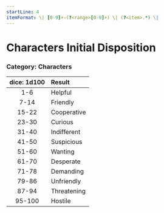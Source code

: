 ```yaml
---
startLine: 4
itemFormat: \| [0-9]+-(?<range>[0-9]+) \| (?<item>.*) \|
---
```

# Characters Initial Disposition
### Category: Characters

| dice: 1d100 | Result |
|:----:|:-------|
| 1-6 | Helpful |
| 7-14 | Friendly |
| 15-22 | Cooperative |
| 23-30 | Curious |
| 31-40 | Indifferent |
| 41-50 | Suspicious |
| 51-60 | Wanting |
| 61-70 | Desperate |
| 71-78 | Demanding |
| 79-86 | Unfriendly |
| 87-94 | Threatening |
| 95-100 | Hostile |